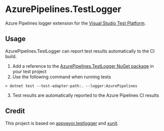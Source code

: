 # AzurePipelines.TestLogger
Azure Pipelines logger extension for the [Visual Studio Test Platform](https://gtihub.com/microsoft/vstest).

## Usage
AzurePipelines.TestLogger can report test results automatically to the CI build.

1. Add a reference to the [AzurePipelines.TestLogger NuGet package](https://www.nuget.org/packages/AzurePipelines.TestLogger) in your test project
2. Use the following command when running tests
```
> dotnet test --test-adapter-path:. --logger:AzurePipelines
```
3. Test results are automatically reported to the Azure Pipelines CI results

## Credit

This project is based on [appveyor.testlogger](https://github.com/spekt/appveyor.testlogger) and [xunit](https://github.com/xunit/xunit/blob/master/src/xunit.runner.reporters/VstsReporter.cs).